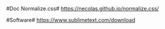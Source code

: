#Doc Normalize.css#
https://necolas.github.io/normalize.css/

#Software#
https://www.sublimetext.com/download
